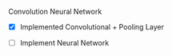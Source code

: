 Convolution Neural Network

- [x] Implemented Convolutional + Pooling Layer
- [ ] Implement Neural Network

